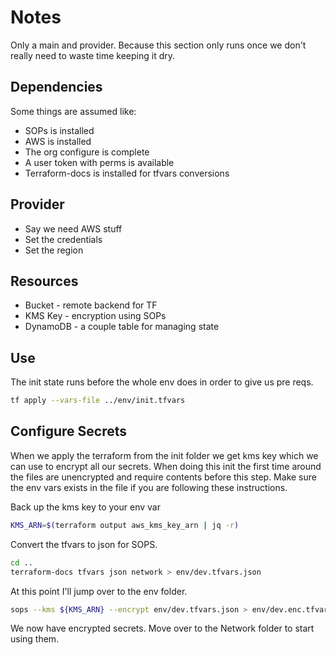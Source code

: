 # Notes
Only a main and provider. Because this section only runs once we don't really need to waste time keeping it dry.

## Dependencies
Some things are assumed like:
* SOPs is installed
* AWS is installed
* The org configure is complete
* A user token with perms is available
* Terraform-docs is installed for tfvars conversions

## Provider
* Say we need AWS stuff
* Set the credentials
* Set the region

## Resources
* Bucket - remote backend for TF
* KMS Key - encryption using SOPs
* DynamoDB - a couple table for managing state

## Use 
The init state runs before the whole env does in order to give us pre reqs. 

```sh
tf apply --vars-file ../env/init.tfvars
```

## Configure Secrets
When we apply the terraform from the init folder we get kms key which we can use to encrypt all our secrets. When doing this init the first time around the files are unencrypted and require contents before this step. Make sure the env vars exists in the file if you are following these instructions.

Back up the kms key to your env var
```sh
KMS_ARN=$(terraform output aws_kms_key_arn | jq -r)
```

Convert the tfvars to json for SOPS. 
```sh
cd ..
terraform-docs tfvars json network > env/dev.tfvars.json 
```

At this point I'll jump over to the env folder.
```sh
sops --kms ${KMS_ARN} --encrypt env/dev.tfvars.json > env/dev.enc.tfvars.json 
```

We now have encrypted secrets. Move over to the Network folder to start using them.